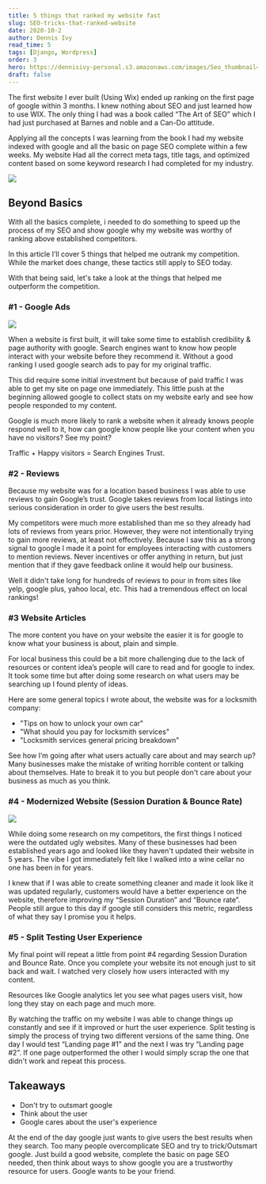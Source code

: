 ```yaml
---
title: 5 things that ranked my website fast
slug: SEO-tricks-that-ranked-website
date: 2020-10-2
author: Dennis Ivy
read_time: 5
tags: [Django, Wordpress]
order: 3
hero: https://dennisivy-personal.s3.amazonaws.com/images/Seo_thumbnail4.jpg
draft: false
---
```


The first website I ever built (Using Wix) ended up ranking on the first page of google within 3 months. I knew nothing about SEO and just learned how to use WIX. The only thing I had was a book called “The Art of SEO” which I had just purchased at Barnes and noble and a Can-Do attitude.

Applying all the concepts I was learning from the book I had my website indexed with google and all the basic on page SEO complete within a few weeks. My website Had all the correct meta tags, title tags, and optimized content based on some keyword research I had completed for my industry.

[![](./images/fast-seo-video.PNG)](https://youtu.be/T-9JYYcqUco)


## Beyond Basics

With all the basics complete, i needed to do something to speed up the process of my SEO and show google why my website was worthy of ranking above established competitors.

In this article I’ll cover 5 things that helped me outrank my competition. While the market does change, these tactics still apply to SEO today.


With that being said, let's take a look at the things that helped me outperform the competition.

### #1 - Google Ads

![](https://dennisivy-personal.s3.amazonaws.com/uploads/2020/10/02/google-search-ads.jpg)

When a website is first built, it will take some time to  establish credibility & page authority with google. Search engines want to know how people interact with your website before they recommend it. Without a good ranking I used google search ads to pay for my original traffic. 

This did require some initial investment but because of paid traffic I was able to get my site on page one immediately. This little push at the beginning allowed google to collect stats on my website early and see how people responded to my content. 

Google is much more likely to rank a website when it already knows people respond well to it, how can google know people like your content when you have no visitors? See my point?

Traffic + Happy visitors = Search Engines Trust.

### #2 - Reviews

Because my website was for a location based business I was able to use reviews to gain Google’s trust. Google takes reviews from local listings into serious consideration in order to give users the best results.

My competitors were much more established than me so they already had lots of reviews from years prior. However, they were not intentionally trying to gain more reviews, at least not effectively. Because I saw this as a strong signal to google I made it a point for employees interacting with customers to mention reviews. Never incentives or offer anything in return, but just mention that if they gave feedback online it would help our business.

Well it didn't take long for hundreds of reviews to pour in from sites like yelp, google plus, yahoo local, etc. This had a tremendous effect on local rankings!

### #3 Website Articles

The more content you have on your website the easier it is for google to know what your business is about, plain and simple. 

For local business this could be a bit more challenging due to the lack of resources or content idea’s people will care to read and for google to index. It took some time but after doing some research on what users may be searching up I found plenty of ideas.

Here are some general topics I wrote about, the website was for a locksmith company:

- "Tips on how to unlock your own car"
- "What should you pay for locksmith services"
- "Locksmith services general pricing breakdown"

See how I’m going after what users actually care about and may search up? Many businesses make the mistake of writing horrible content or talking about themselves. Hate to break it to you but people don't care about your business as much as you think.

### #4 - Modernized Website (Session Duration & Bounce Rate)
![](https://lh4.googleusercontent.com/_JNS6i4oJUzHG-jySODTYGCPFBvsdb2ckJascKDpYYtQv07kohjpsjHdtHB9fh3G2nQNcDdq40uP1DI5B4JUOKx7BYNQF8I3jp9m1ABfGC9AqPJvPL8fcpKeJTagOlxHImS4r1q5)

While doing some research on my competitors, the first things I noticed were the outdated ugly websites. Many of these businesses had been established years ago and looked like they haven't updated their website in 5 years. The vibe I got immediately felt like I walked into a wine cellar no one has been in for years. 

I knew that if I was able to create something cleaner and made it look like it was updated regularly, customers would have a better experience on the website, therefore improving my “Session Duration” and “Bounce rate”. People still argue to this day if google still considers this metric, regardless of what they say I promise you it helps.

### #5 - Split Testing User Experience

My final point will repeat a little from point #4 regarding Session Duration and Bounce Rate. Once you complete your website its not enough just to sit back and wait. I watched very closely how users interacted with my content. 

Resources like Google analytics let you see what pages users visit, how long they stay on each page and much more. 

By watching the traffic on my website I was able to change things up constantly and see if it improved or hurt the user experience. Split testing is simply the process of trying two different versions of the same thing. One day I would test “Landing page #1” and the next I was try “Landing page #2”. If one page outperformed the other I would simply scrap the one that didn't work and repeat this process.

## Takeaways

- Don't try to outsmart google
- Think about the user
- Google cares about the user's experience

At the end of the day google just wants to give users the best results when they search. Too many people overcomplicate SEO and try to trick/Outsmart google. Just build a good website, complete the basic on page SEO needed, then think about ways to show google you are a trustworthy resource for users. Google wants to be your friend.